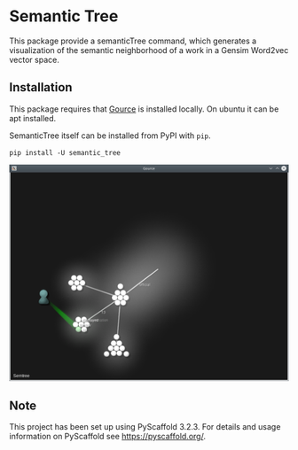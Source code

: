 
# Semantic Tree



This package provide a semanticTree command, which generates a visualization of the semantic neighborhood of a work in a Gensim Word2vec vector space.


## Installation


This package requires that [Gource](https://gource.io/) is installed locally. On ubuntu it can be apt installed.

SemanticTree itself can be installed from PyPI with `pip`.

 ```
 pip install -U semantic_tree
 ```

![Screenshot](screen.png)
## Note


This project has been set up using PyScaffold 3.2.3. For details and usage
information on PyScaffold see https://pyscaffold.org/.
